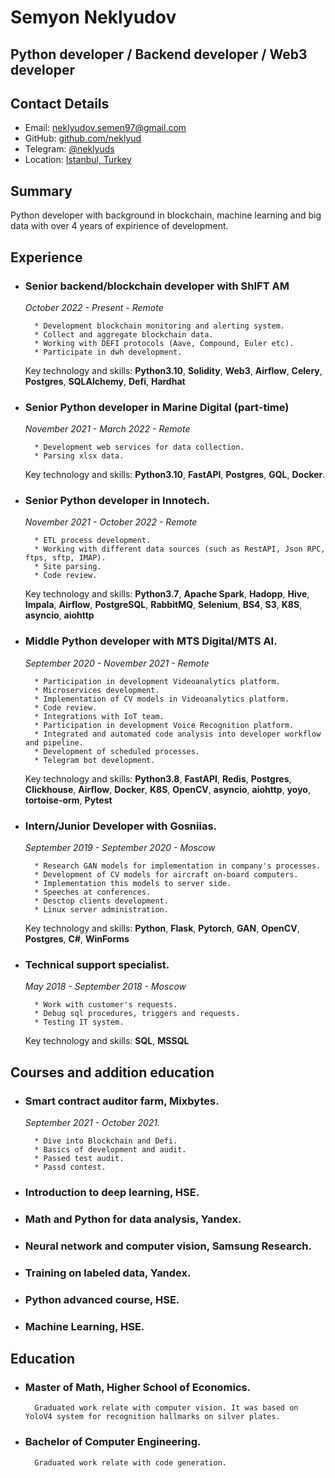 # __Semyon Neklyudov__

## __Python developer / Backend developer / Web3 developer__ 

## Contact Details

* Email: [neklyudov.semen97@gmail.com](mailto:neklyudov.semen97@gmail.com)
* GitHub: [github.com/neklyud](https://github.com/neklyud)
* Telegram: [@neklyuds](https://t.me/neklyuds)
* Location: [Istanbul, Turkey](https://en.wikipedia.org/wiki/Istanbul)

## __Summary__

Python developer with background in blockchain, machine learning and big data with over 4 years of expirience of development.

## __Experience__

* ### __Senior backend/blockchain developer with ShIFT AM__

    _October 2022 - Present - Remote_

        * Development blockchain monitoring and alerting system.
        * Collect and aggregate blockchain data.
        * Working with DEFI protocols (Aave, Compound, Euler etc).
        * Participate in dwh development.

    Key technology and skills: __Python3.10__, __Solidity__, __Web3__, __Airflow__, __Celery__, __Postgres__, __SQLAlchemy__, __Defi__, __Hardhat__

* ### __Senior Python developer in Marine Digital (part-time)__

    _November 2021 - March 2022 - Remote_

        * Development web services for data collection.
        * Parsing xlsx data.

    Key technology and skills: __Python3.10__, __FastAPI__, __Postgres__, __GQL__, __Docker__.

* ### __Senior Python developer in Innotech.__

    _November 2021 - October 2022 - Remote_

        * ETL process development.
        * Working with different data sources (such as RestAPI, Json RPC, ftps, sftp, IMAP).
        * Site parsing.
        * Code review.

   Key technology and skills: __Python3.7__, __Apache Spark__, __Hadopp__, __Hive__, __Impala__, __Airflow__, __PostgreSQL__, __RabbitMQ__, __Selenium__, __BS4__, __S3__, __K8S__, __asyncio__, __aiohttp__

* ### __Middle Python developer with MTS Digital/MTS AI.__

    _September 2020 - November 2021 - Remote_

        * Participation in development Videoanalytics platform.
        * Microservices development.
        * Implementation of CV models in Videoanalytics platform. 
        * Code review.
        * Integrations with IoT team.
        * Participation in development Voice Recognition platform.
        * Integrated and automated code analysis into developer workflow and pipeline.
        * Development of scheduled processes.
        * Telegram bot development.

   Key technology and skills: __Python3.8__, __FastAPI__, __Redis__, __Postgres__, __Clickhouse__, __Airflow__, __Docker__, __K8S__, __OpenCV__, __asyncio__, __aiohttp__, __yoyo__, __tortoise-orm__, __Pytest__

* ### Intern/Junior Developer with Gosniias.

    _September 2019 - September 2020 - Moscow_

        * Research GAN models for implementation in company's processes.
        * Development of CV models for aircraft on-board computers.
        * Implementation this models to server side.
        * Speeches at conferences.
        * Desctop clients development.
        * Linux server administration.

   Key technology and skills: __Python__, __Flask__, __Pytorch__, __GAN__, __OpenCV__, __Postgres__, __C#__, __WinForms__


* ### __Technical support specialist.__

    _May 2018 - September 2018 - Moscow_

        * Work with customer's requests.
        * Debug sql procedures, triggers and requests.
        * Testing IT system.

    Key technology and skills: __SQL__, __MSSQL__

## Courses and addition education

* ### Smart contract auditor farm, Mixbytes.

    _September 2021 - October 2021._

        * Dive into Blockchain and Defi.
        * Basics of development and audit.
        * Passed test audit.
        * Passd contest.

* ### Introduction to deep learning, HSE.

* ### Math and Python for data analysis, Yandex.

* ### Neural network and computer vision, Samsung Research.

* ### Training on labeled data, Yandex.

* ### Python advanced course, HSE. 

* ### Machine Learning, HSE.


## Education

* ### Master of Math, Higher School of Economics.

        Graduated work relate with computer vision. It was based on YoloV4 system for recognition hallmarks on silver plates.


* ### Bachelor of Computer Engineering.

        Graduated work relate with code generation.

